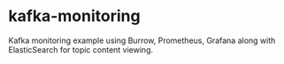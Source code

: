 # kafka-monitoring
Kafka monitoring example using Burrow, Prometheus, Grafana along with ElasticSearch for topic content viewing.
